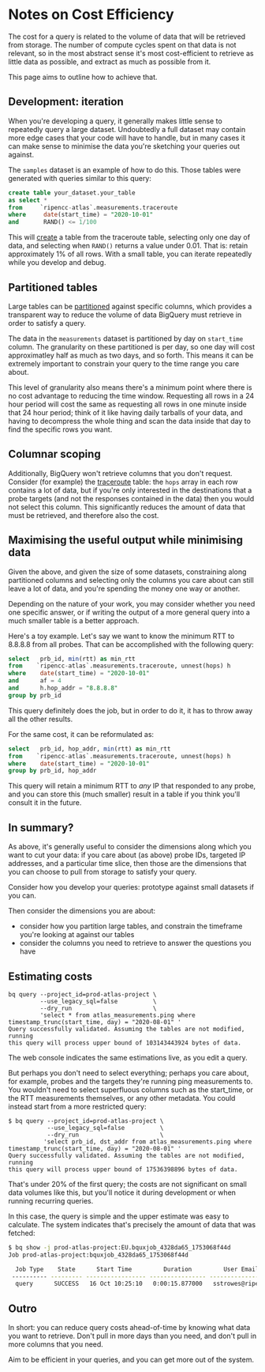 # Notes on Cost Efficiency

The cost for a query is related to the volume of data that will be retrieved
from storage. The number of compute cycles spent on that data is not relevant,
so in the most abstract sense it's most cost-efficient to retrieve as little
data as possible, and extract as much as possible from it.

This page aims to outline how to achieve that.

## Development: iteration

When you're developing a query, it generally makes little sense to repeatedly
query a large dataset. Undoubtedly a full dataset may contain more edge cases
that your code will have to handle, but in many cases it can make sense to
minimise the data you're sketching your queries out against.

The `samples` dataset is an example of how to do this. Those tables were
generated with queries similar to this query:

```sql
create table your_dataset.your_table
as select *
from     `ripencc-atlas`.measurements.traceroute
where     date(start_time) = "2020-10-01"
and       RAND() <= 1/100
```

This will
[create](https://cloud.google.com/bigquery/docs/reference/standard-sql/data-definition-language#create_table_statement)
a table from the traceroute table, selecting only one day of data, and
selecting when `RAND()` returns a value under 0.01. That is: retain
approximately 1% of all rows. With a small table, you can iterate repeatedly
while you develop and debug.



## Partitioned tables

Large tables can be
[partitioned](https://cloud.google.com/bigquery/docs/partitioned-tables)
against specific columns, which provides a transparent way to reduce the volume
of data BigQuery must retrieve in order to satisfy a query.

The data in the `measurements` dataset is partitioned by day on `start_time` column. The
granularity on these partitioned is per day, so one day will cost approximatley
half as much as two days, and so forth. This means it can be extremely
important to constrain your query to the time range you care about.

This level of granularity also means there's a minimum point where there is no
cost advantage to reducing the time window. Requesting all rows in a 24 hour
period will cost the same as requesting all rows in one minute inside that 24
hour period; think of it like having daily tarballs of your data, and having to
decompress the whole thing and scan the data inside that day to find the specific
rows you want.


## Columnar scoping

Additionally, BigQuery won't retrieve columns that you don't request. Consider
(for example) the [traceroute](measurements_traceroute.md) table: the `hops`
array in each row contains a lot of data, but if you're only interested in the
destinations that a probe targets (and not the responses contained in the data)
then you would not select this column. This significantly reduces the amount of
data that must be retrieved, and therefore also the cost.


## Maximising the useful output while minimising data

Given the above, and given the size of some datasets, constraining along
partitioned columns and selecting only the columns you care about can still
leave a lot of data, and you're spending the money one way or another.

Depending on the nature of your work, you may consider whether you need one
specific answer, or if writing the output of a more general query into a much
smaller table is a better approach.

Here's a toy example. Let's say we want to know the minimum RTT to
8.8.8.8 from all probes. That can be accomplished with the following query:

```sql
select   prb_id, min(rtt) as min_rtt 
from    `ripencc-atlas`.measurements.traceroute, unnest(hops) h
where    date(start_time) = "2020-10-01"
and      af = 4
and      h.hop_addr = "8.8.8.8"
group by prb_id
```

This query definitely does the job, but in order to do it, it has to throw away
all the other results.

For the same cost, it can be reformulated as:

```sql
select   prb_id, hop_addr, min(rtt) as min_rtt 
from    `ripencc-atlas`.measurements.traceroute, unnest(hops) h
where    date(start_time) = "2020-10-01"
group by prb_id, hop_addr
```

This query will retain a minimum RTT to _any_ IP that responded to any probe,
and you can store this (much smaller) result in a table if you think you'll
consult it in the future.



## In summary?


As above, it's generally useful to consider the dimensions along which you want
to cut your data: if you care about (as above) probe IDs, targeted IP
addresses, and a particular time slice, then those are the dimensions that you
can choose to pull from storage to satisfy your query.

Consider how you develop your queries: prototype against small datasets if you can.

Then consider the dimensions you are about:
* consider how you partition large tables, and constrain the timeframe you're looking at against our tables
* consider the columns you need to retrieve to answer the questions you have




## Estimating costs

```shell
bq query --project_id=prod-atlas-project \
         --use_legacy_sql=false          \
         --dry_run                       \
         'select * from atlas_measurements.ping where timestamp_trunc(start_time, day) = "2020-08-01" '
Query successfully validated. Assuming the tables are not modified, running
this query will process upper bound of 103143443924 bytes of data.
```

The web console indicates the same estimations live, as you edit a query.

But perhaps you don't need to select everything; perhaps you care about, for
example, probes and the targets they're running ping measurements to. You
wouldn't need to select superfluous columns such as the start_time, or the RTT
measurements themselves, or any other metadata. You could instead start from a
more restricted query:

```shell
$ bq query --project_id=prod-atlas-project \
           --use_legacy_sql=false          \
           --dry_run                       \
          'select prb_id, dst_addr from atlas_measurements.ping where timestamp_trunc(start_time, day) = "2020-08-01" '
Query successfully validated. Assuming the tables are not modified, running
this query will process upper bound of 17536398896 bytes of data.
```

That's under 20% of the first query; the costs are not significant on small
data volumes like this, but you'll notice it during development or when running
recurring queries.

In this case, the query is simple and the upper estimate was easy to calculate. The system indicates that's precisely the amount of data that was fetched:

```bash
$ bq show -j prod-atlas-project:EU.bquxjob_4328da65_1753068f44d
Job prod-atlas-project:bquxjob_4328da65_1753068f44d

  Job Type    State      Start Time         Duration         User Email       Bytes Processed   Bytes Billed   Billing Tier   Labels  
 ---------- --------- ----------------- ---------------- ------------------- ----------------- -------------- -------------- -------- 
  query      SUCCESS   16 Oct 10:25:10   0:00:15.877000   sstrowes@ripe.net   17536398896       17537433600    1                      
```

## Outro

In short: you can reduce query costs ahead-of-time by knowing what data you
want to retrieve. Don't pull in more days than you need, and don't pull in more
columns that you need.

Aim to be efficient in your queries, and you can get more
out of the system.

